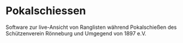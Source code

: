 # Pokalschiessen
Software zur live-Ansicht von Ranglisten während Pokalschießen des Schützenverein Rönneburg und Umgegend von 1897 e.V.
